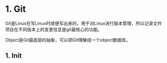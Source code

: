 # 1. Git

Git是Linus在写Linux时顺便写出来的，用于对Linux进行版本管理，所以记录文件项目在不同版本上的变更信息是git最核心的功能。

Object是Git最底层的抽象，可以把Git理解成一个object数据库。

## 1. Init

